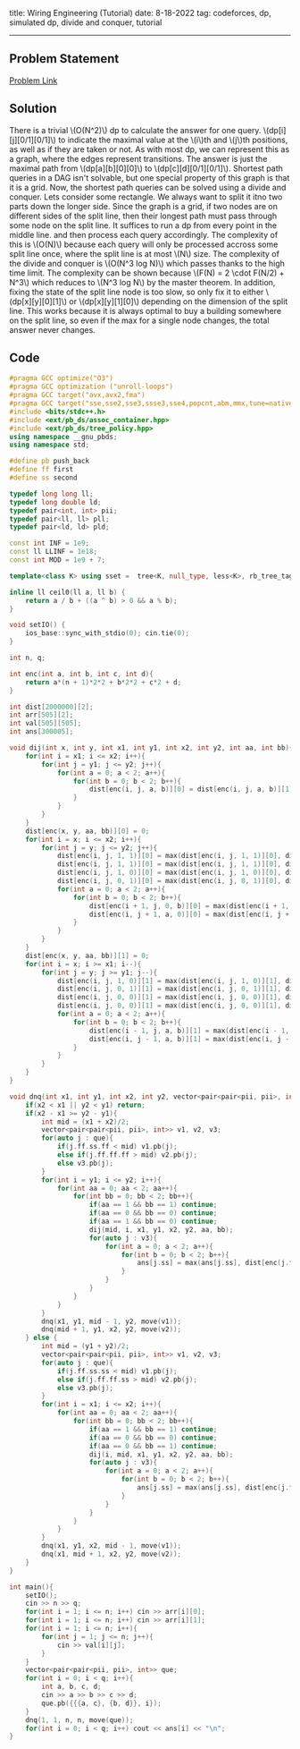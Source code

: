 title: Wiring Engineering (Tutorial)
date: 8-18-2022
tag: codeforces, dp, simulated dp, divide and conquer, tutorial

---

## Problem Statement

[Problem Link](https://codeforces.com/gym/103409/problem/L)

## Solution

There is a trivial \\(O(N^2)\\) dp to calculate the answer for one query. \\(dp[i][j][0/1][0/1]\\) to indicate the maximal value at the \\(i\\)th and \\(j\\)th positions, as well as if they are taken or not. As with most dp, we can represent this as a graph, where the edges represent transitions. The answer is just the maximal path from \\(dp[a][b][0][0]\\) to \\(dp[c][d][0/1][0/1]\\). Shortest path queries in a DAG isn't solvable, but one special property of this graph is that it is a grid. Now, the shortest path queries can be solved using a divide and conquer. Lets consider some rectangle. We always want to split it itno two parts down the longer side. Since the graph is a grid, if two nodes are on different sides of the split line, then their longest path must pass through some node on the split line. It suffices to run a dp from every point in the middle line. and then process each query accordingly. The complexity of this is \\(O(N)\\) because each query will only be processed accross some split line once, where the split line is at most \\(N\\) size. The complexity of the divide and conquer is \\(O(N^3 log N)\\) which passes thanks to the high time limit. The complexity can be shown because \\(F(N) = 2 \\cdot F(N/2) + N^3\\) which reduces to \\(N^3 log N\\) by the master theorem. In addition, fixing the state of the split line node is too slow, so only fix it to either \\(dp[x][y][0][1]\\) or \\(dp[x][y][1][0]\\) depending on the dimension of the split line. This works because it is always optimal to buy a building somewhere on the split line, so even if the max for a single node changes, the total answer never changes.

## Code

```c++
#pragma GCC optimize("O3")
#pragma GCC optimization ("unroll-loops")
#pragma GCC target("avx,avx2,fma")
#pragma GCC target("sse,sse2,sse3,ssse3,sse4,popcnt,abm,mmx,tune=native")
#include <bits/stdc++.h>
#include <ext/pb_ds/assoc_container.hpp>
#include <ext/pb_ds/tree_policy.hpp>
using namespace __gnu_pbds;
using namespace std;

#define pb push_back
#define ff first
#define ss second

typedef long long ll;
typedef long double ld;
typedef pair<int, int> pii;
typedef pair<ll, ll> pll;
typedef pair<ld, ld> pld;

const int INF = 1e9;
const ll LLINF = 1e18;
const int MOD = 1e9 + 7;

template<class K> using sset =  tree<K, null_type, less<K>, rb_tree_tag, tree_order_statistics_node_update>;

inline ll ceil0(ll a, ll b) {
    return a / b + ((a ^ b) > 0 && a % b);
}

void setIO() {
    ios_base::sync_with_stdio(0); cin.tie(0);
}

int n, q;

int enc(int a, int b, int c, int d){
    return a*(n + 1)*2*2 + b*2*2 + c*2 + d;
}

int dist[2000000][2];
int arr[505][2];
int val[505][505];
int ans[300005];

void dij(int x, int y, int x1, int y1, int x2, int y2, int aa, int bb){
    for(int i = x1; i <= x2; i++){
        for(int j = y1; j <= y2; j++){
            for(int a = 0; a < 2; a++){
                for(int b = 0; b < 2; b++){
                    dist[enc(i, j, a, b)][0] = dist[enc(i, j, a, b)][1] = -INF;
                }
            }
        }
    }
    dist[enc(x, y, aa, bb)][0] = 0;
    for(int i = x; i <= x2; i++){
        for(int j = y; j <= y2; j++){
            dist[enc(i, j, 1, 1)][0] = max(dist[enc(i, j, 1, 1)][0], dist[enc(i, j, 1, 0)][0] + val[i][j] - arr[j][1]);
            dist[enc(i, j, 1, 1)][0] = max(dist[enc(i, j, 1, 1)][0], dist[enc(i, j, 0, 1)][0] + val[i][j] - arr[i][0]);
            dist[enc(i, j, 1, 0)][0] = max(dist[enc(i, j, 1, 0)][0], dist[enc(i, j, 0, 0)][0] - arr[i][0]);
            dist[enc(i, j, 0, 1)][0] = max(dist[enc(i, j, 0, 1)][0], dist[enc(i, j, 0, 0)][0] - arr[j][1]);
            for(int a = 0; a < 2; a++){
                for(int b = 0; b < 2; b++){
                    dist[enc(i + 1, j, 0, b)][0] = max(dist[enc(i + 1, j, 0, b)][0], dist[enc(i, j, a, b)][0]);
                    dist[enc(i, j + 1, a, 0)][0] = max(dist[enc(i, j + 1, a, 0)][0], dist[enc(i, j, a, b)][0]);
                }
            }
        }
    }
    dist[enc(x, y, aa, bb)][1] = 0;
    for(int i = x; i >= x1; i--){
        for(int j = y; j >= y1; j--){
            dist[enc(i, j, 1, 0)][1] = max(dist[enc(i, j, 1, 0)][1], dist[enc(i, j, 1, 1)][1] + val[i][j] - arr[j][1]);
            dist[enc(i, j, 0, 1)][1] = max(dist[enc(i, j, 0, 1)][1], dist[enc(i, j, 1, 1)][1] + val[i][j] - arr[i][0]);
            dist[enc(i, j, 0, 0)][1] = max(dist[enc(i, j, 0, 0)][1], dist[enc(i, j, 1, 0)][1] - arr[i][0]);
            dist[enc(i, j, 0, 0)][1] = max(dist[enc(i, j, 0, 0)][1], dist[enc(i, j, 0, 1)][1] - arr[j][1]);
            for(int a = 0; a < 2; a++){
                for(int b = 0; b < 2; b++){
                    dist[enc(i - 1, j, a, b)][1] = max(dist[enc(i - 1, j, a, b)][1], dist[enc(i, j, 0, b)][1]);
                    dist[enc(i, j - 1, a, b)][1] = max(dist[enc(i, j - 1, a, b)][1], dist[enc(i, j, a, 0)][1]);
                }
            }
        }
    }
}

void dnq(int x1, int y1, int x2, int y2, vector<pair<pair<pii, pii>, int>> que){
    if(x2 < x1 || y2 < y1) return;
    if(x2 - x1 >= y2 - y1){
        int mid = (x1 + x2)/2;
        vector<pair<pair<pii, pii>, int>> v1, v2, v3;
        for(auto j : que){
            if(j.ff.ss.ff < mid) v1.pb(j);
            else if(j.ff.ff.ff > mid) v2.pb(j);
            else v3.pb(j);
        }
        for(int i = y1; i <= y2; i++){
            for(int aa = 0; aa < 2; aa++){
                for(int bb = 0; bb < 2; bb++){
                    if(aa == 1 && bb == 1) continue;
                    if(aa == 0 && bb == 0) continue;
                    if(aa == 1 && bb == 0) continue;
                    dij(mid, i, x1, y1, x2, y2, aa, bb);
                    for(auto j : v3){
                        for(int a = 0; a < 2; a++){
                            for(int b = 0; b < 2; b++){
                                ans[j.ss] = max(ans[j.ss], dist[enc(j.ff.ff.ff, j.ff.ff.ss, 0, 0)][1] + dist[enc(j.ff.ss.ff, j.ff.ss.ss, a, b)][0]);
                            }
                        } 
                    }
                }
            }
        }
        dnq(x1, y1, mid - 1, y2, move(v1));
        dnq(mid + 1, y1, x2, y2, move(v2));
    } else {
        int mid = (y1 + y2)/2;
        vector<pair<pair<pii, pii>, int>> v1, v2, v3;
        for(auto j : que){
            if(j.ff.ss.ss < mid) v1.pb(j);
            else if(j.ff.ff.ss > mid) v2.pb(j);
            else v3.pb(j);
        }
        for(int i = x1; i <= x2; i++){
            for(int aa = 0; aa < 2; aa++){
                for(int bb = 0; bb < 2; bb++){
                    if(aa == 1 && bb == 1) continue;
                    if(aa == 0 && bb == 0) continue;
                    if(aa == 0 && bb == 1) continue;
                    dij(i, mid, x1, y1, x2, y2, aa, bb);
                    for(auto j : v3){
                        for(int a = 0; a < 2; a++){
                            for(int b = 0; b < 2; b++){
                                ans[j.ss] = max(ans[j.ss], dist[enc(j.ff.ff.ff, j.ff.ff.ss, 0, 0)][1] + dist[enc(j.ff.ss.ff, j.ff.ss.ss, a, b)][0]);
                            }
                        }
                    }
                }
            }
        }
        dnq(x1, y1, x2, mid - 1, move(v1));
        dnq(x1, mid + 1, x2, y2, move(v2));
    }
}

int main(){
    setIO();
    cin >> n >> q;
    for(int i = 1; i <= n; i++) cin >> arr[i][0];
    for(int i = 1; i <= n; i++) cin >> arr[i][1];
    for(int i = 1; i <= n; i++){
        for(int j = 1; j <= n; j++){
            cin >> val[i][j];
        }
    }
    vector<pair<pair<pii, pii>, int>> que;
    for(int i = 0; i < q; i++){
        int a, b, c, d;
        cin >> a >> b >> c >> d;
        que.pb({{{a, c}, {b, d}}, i});
    }
    dnq(1, 1, n, n, move(que));
    for(int i = 0; i < q; i++) cout << ans[i] << "\n";
}
```